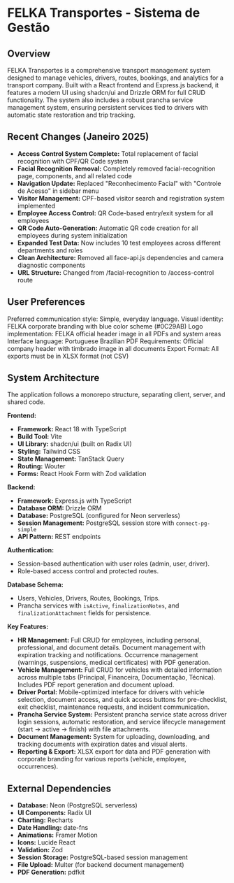 # FELKA Transportes - Sistema de Gestão

## Overview
FELKA Transportes is a comprehensive transport management system designed to manage vehicles, drivers, routes, bookings, and analytics for a transport company. Built with a React frontend and Express.js backend, it features a modern UI using shadcn/ui and Drizzle ORM for full CRUD functionality. The system also includes a robust prancha service management system, ensuring persistent services tied to drivers with automatic state restoration and trip tracking.

## Recent Changes (Janeiro 2025)
- **Access Control System Complete:** Total replacement of facial recognition with CPF/QR Code system
- **Facial Recognition Removal:** Completely removed facial-recognition page, components, and all related code
- **Navigation Update:** Replaced "Reconhecimento Facial" with "Controle de Acesso" in sidebar menu
- **Visitor Management:** CPF-based visitor search and registration system implemented
- **Employee Access Control:** QR Code-based entry/exit system for all employees
- **QR Code Auto-Generation:** Automatic QR code creation for all employees during system initialization
- **Expanded Test Data:** Now includes 10 test employees across different departments and roles
- **Clean Architecture:** Removed all face-api.js dependencies and camera diagnostic components
- **URL Structure:** Changed from /facial-recognition to /access-control route

## User Preferences
Preferred communication style: Simple, everyday language.
Visual identity: FELKA corporate branding with blue color scheme (#0C29AB)
Logo implementation: FELKA official header image in all PDFs and system areas
Interface language: Portuguese Brazilian
PDF Requirements: Official company header with timbrado image in all documents
Export Format: All exports must be in XLSX format (not CSV)

## System Architecture
The application follows a monorepo structure, separating client, server, and shared code.

**Frontend:**
*   **Framework:** React 18 with TypeScript
*   **Build Tool:** Vite
*   **UI Library:** shadcn/ui (built on Radix UI)
*   **Styling:** Tailwind CSS
*   **State Management:** TanStack Query
*   **Routing:** Wouter
*   **Forms:** React Hook Form with Zod validation

**Backend:**
*   **Framework:** Express.js with TypeScript
*   **Database ORM:** Drizzle ORM
*   **Database:** PostgreSQL (configured for Neon serverless)
*   **Session Management:** PostgreSQL session store with `connect-pg-simple`
*   **API Pattern:** REST endpoints

**Authentication:**
*   Session-based authentication with user roles (admin, user, driver).
*   Role-based access control and protected routes.

**Database Schema:**
*   Users, Vehicles, Drivers, Routes, Bookings, Trips.
*   Prancha services with `isActive`, `finalizationNotes`, and `finalizationAttachment` fields for persistence.

**Key Features:**
*   **HR Management:** Full CRUD for employees, including personal, professional, and document details. Document management with expiration tracking and notifications. Occurrence management (warnings, suspensions, medical certificates) with PDF generation.
*   **Vehicle Management:** Full CRUD for vehicles with detailed information across multiple tabs (Principal, Financeira, Documentação, Técnica). Includes PDF report generation and document upload.
*   **Driver Portal:** Mobile-optimized interface for drivers with vehicle selection, document access, and quick access buttons for pre-checklist, exit checklist, maintenance requests, and incident communication.
*   **Prancha Service System:** Persistent prancha service state across driver login sessions, automatic restoration, and service lifecycle management (start → active → finish) with file attachments.
*   **Document Management:** System for uploading, downloading, and tracking documents with expiration dates and visual alerts.
*   **Reporting & Export:** XLSX export for data and PDF generation with corporate branding for various reports (vehicle, employee, occurrences).

## External Dependencies

*   **Database:** Neon (PostgreSQL serverless)
*   **UI Components:** Radix UI
*   **Charting:** Recharts
*   **Date Handling:** date-fns
*   **Animations:** Framer Motion
*   **Icons:** Lucide React
*   **Validation:** Zod
*   **Session Storage:** PostgreSQL-based session management
*   **File Upload:** Multer (for backend document management)
*   **PDF Generation:** pdfkit